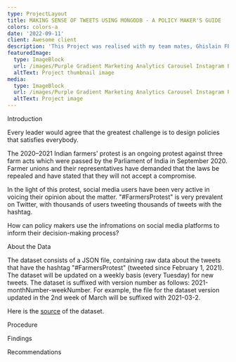 ```yaml
---
type: ProjectLayout
title: MAKING SENSE OF TWEETS USING MONGODB - A POLICY MAKER'S GUIDE
colors: colors-a
date: '2022-09-11'
client: Awesome client
description: 'This Project was realised with my team mates, Ghislain FEPESSI AND EVELINE SOH'
featuredImage:
  type: ImageBlock
  url: /images/Purple Gradient Marketing Analytics Carousel Instagram Post (2).png
  altText: Project thumbnail image
media:
  type: ImageBlock
  url: /images/Purple Gradient Marketing Analytics Carousel Instagram Post (2).png
  altText: Project image
---
```

Introduction

Every leader would agree that the greatest challenge is to design policies that satisfies everybody.

The 2020–2021 Indian farmers' protest is an ongoing protest against three farm acts which were passed by the Parliament of India in September 2020. Farmer unions and their representatives have demanded that the laws be repealed and have stated that they will not accept a compromise.

In the light of this protest, social media users have been very active in voicing their opinion about the matter. "#FarmersProtest" is very prevalent on Twitter, with thousands of users tweeting thousands of tweets with the hashtag.

How can policy makers use the infromations on social media platforms to inform their decision-making process?

About the Data

The dataset consists of a JSON file, containing raw data about the tweets that have the hashtag "#FarmersProtest" (tweeted since February 1, 2021). The dataset will be updated on a weekly basis (every Tuesday) for new tweets. The dataset is suffixed with version number as follows: 2021-monthNumber-weekNumber. For example, the file for the dataset version updated in the 2nd week of March will be suffixed with 2021-03-2.

Here is the [source](https://www.kaggle.com/datasets/prathamsharma123/farmers-protest-tweets-dataset-raw-json) of the dataset.

Procedure

Findings

Recommendations
